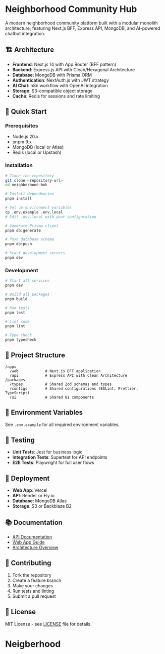 # Neighborhood Community Hub

A modern neighborhood community platform built with a modular monolith architecture, featuring Next.js BFF, Express API, MongoDB, and AI-powered chatbot integration.

## 🏗️ Architecture

- **Frontend**: Next.js 14 with App Router (BFF pattern)
- **Backend**: Express.js API with Clean/Hexagonal Architecture
- **Database**: MongoDB with Prisma ORM
- **Authentication**: NextAuth.js with JWT strategy
- **AI Chat**: n8n workflow with OpenAI integration
- **Storage**: S3-compatible object storage
- **Cache**: Redis for sessions and rate limiting

## 🚀 Quick Start

### Prerequisites

- Node.js 20.x
- pnpm 9.x
- MongoDB (local or Atlas)
- Redis (local or Upstash)

### Installation

```bash
# Clone the repository
git clone <repository-url>
cd neighborhood-hub

# Install dependencies
pnpm install

# Set up environment variables
cp .env.example .env.local
# Edit .env.local with your configuration

# Generate Prisma client
pnpm db:generate

# Push database schema
pnpm db:push

# Start development servers
pnpm dev
```

### Development

```bash
# Start all services
pnpm dev

# Build all packages
pnpm build

# Run tests
pnpm test

# Lint code
pnpm lint

# Type check
pnpm typecheck
```

## 📁 Project Structure

```
/apps
  /web            # Next.js BFF application
  /api            # Express API with Clean Architecture
/packages
  /types          # Shared Zod schemas and types
  /configs        # Shared configurations (ESLint, Prettier, TypeScript)
  /ui             # Shared UI components
```

## 🔧 Environment Variables

See `.env.example` for all required environment variables.

## 🧪 Testing

- **Unit Tests**: Jest for business logic
- **Integration Tests**: Supertest for API endpoints
- **E2E Tests**: Playwright for full user flows

## 🚀 Deployment

- **Web App**: Vercel
- **API**: Render or Fly.io
- **Database**: MongoDB Atlas
- **Storage**: S3 or Backblaze B2

## 📚 Documentation

- [API Documentation](./apps/api/README.md)
- [Web App Guide](./apps/web/README.md)
- [Architecture Overview](./docs/architecture.md)

## 🤝 Contributing

1. Fork the repository
2. Create a feature branch
3. Make your changes
4. Run tests and linting
5. Submit a pull request

## 📄 License

MIT License - see [LICENSE](LICENSE) file for details.
# Neigberhood
